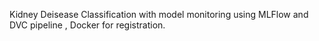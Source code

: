 Kidney Deisease Classification with model monitoring using MLFlow and DVC pipeline , Docker for registration.
